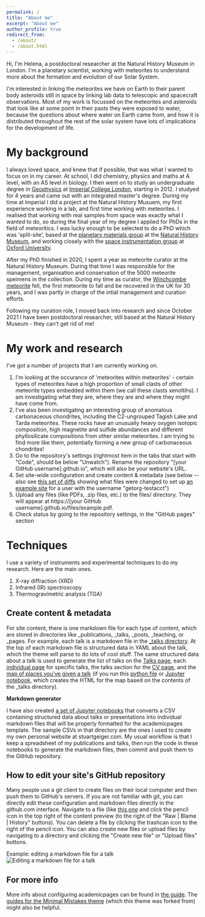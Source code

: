 ```yaml
---
permalink: /
title: "About me"
excerpt: "About me"
author_profile: true
redirect_from: 
  - /about/
  - /about.html
---
```


Hi, I'm Helena, a postdoctoral researcher at the Natural History Museum in London. I'm a planetary scientist, working with meteorites to understand more about the formation and evolution of our Solar System. 

I'm interested in linking the meteorites we have on Earth to their parent body asteroids still in space by linking lab data to telescopic and spacecraft observations. Most of my work is focussed on the meteorites and asteroids that look like at some point in their pasts they were exposed to water, because the questions about where water on Earth came from, and how it is distributed throughout the rest of the solar system have lots of implications for the development of life.

My background
======
I always loved space, and knew that if possible, that was what I wanted to focus on in my career. At school, I did chemistry, physics and maths at A level, with an AS level in biology. I then went on to study an undergraduate degree in [Geophysics](https://www.imperial.ac.uk/study/courses/undergraduate/geophysics-msci/) at [Imperial College London](https://www.imperial.ac.uk/), starting in 2012. I studyed for 4 years and came out with an integrated master's degree. During my time at Imperial I did a project at the Natural History Musuem, my first experience working in a lab, and first time working with meteorites. I realised that working with real samples from space was exactly what I wanted to do, so during the final year of my degree I applied for PhDs in the field of meteoritics. I was lucky enough to be selected to do a PhD which was 'split-site', based at the [planetary materials group](https://www.nhm.ac.uk/our-science/departments-and-staff/earth-sciences/mineral-and-planetary-sciences.html) at the [Natural History Museum](https://www.nhm.ac.uk/), and working closely with the [space instrumentation group](https://www.physics.ox.ac.uk/research/group/space-instrumentation) at [Oxford University](https://www.ox.ac.uk/). 

After my PhD finished in 2020, I spent a year as meteorite curator at the Natural History Museum. During that time I was responsible for the management, organisation and conservation of the 5000 meteorite speimens in the collection. During my time as curator, the [Winchcombe meteorite](https://www.science.org/doi/10.1126/sciadv.abq3925) fell, the first meteorite to fall and be recovered in the UK for 30 years, and I was partly in charge of the intial management and curation efforts.

Following my curation role, I moved back into research and since October 2021 I have been postdoctoral researcher, still based at the Natural History Museum - they can't get rid of me!

My work and research
======
I've got a number of projects that I am currently working on. 
1. I'm looking at the occurance of 'meteorites within meteorites' - certain types of meteorites have a high proportion of small clasts of other meteorite types embedded within them (we call these clasts xenoltihs). I am investigating what they are, where they are and where they might have come from.
1. I've also been investigating an interesting group of anomalous carbonaceous chondrites, including the C2-ungrouped Tagish Lake and Tarda meteorites. These rocks have an unusually heavy oxygen isotopic composition, high magnetite and sulfide abundances and different phyllosilicate compositions from other similar meteorites. I am trying to find more like them, potentially forming a new group of carbonaceous chondrites!
1. Go to the repository's settings (rightmost item in the tabs that start with "Code", should be below "Unwatch"). Rename the repository "[your GitHub username].github.io", which will also be your website's URL.
1. Set site-wide configuration and create content & metadata (see below -- also see [this set of diffs](http://archive.is/3TPas) showing what files were changed to set up [an example site](https://getorg-testacct.github.io) for a user with the username "getorg-testacct")
1. Upload any files (like PDFs, .zip files, etc.) to the files/ directory. They will appear at https://[your GitHub username].github.io/files/example.pdf.  
1. Check status by going to the repository settings, in the "GitHub pages" section

Techniques
======
I use a variety of instruments and experimental techniques to do my research. Here are the main ones.
1. X-ray diffraction (XRD)
1. Infrared (IR) spectroscopy
1. Thermogravimetric analysis (TGA)

Create content & metadata
------
For site content, there is one markdown file for each type of content, which are stored in directories like _publications, _talks, _posts, _teaching, or _pages. For example, each talk is a markdown file in the [_talks directory](https://github.com/academicpages/academicpages.github.io/tree/master/_talks). At the top of each markdown file is structured data in YAML about the talk, which the theme will parse to do lots of cool stuff. The same structured data about a talk is used to generate the list of talks on the [Talks page](https://academicpages.github.io/talks), each [individual page](https://academicpages.github.io/talks/2012-03-01-talk-1) for specific talks, the talks section for the [CV page](https://academicpages.github.io/cv), and the [map of places you've given a talk](https://academicpages.github.io/talkmap.html) (if you run this [python file](https://github.com/academicpages/academicpages.github.io/blob/master/talkmap.py) or [Jupyter notebook](https://github.com/academicpages/academicpages.github.io/blob/master/talkmap.ipynb), which creates the HTML for the map based on the contents of the _talks directory).

**Markdown generator**

I have also created [a set of Jupyter notebooks](https://github.com/academicpages/academicpages.github.io/tree/master/markdown_generator
) that converts a CSV containing structured data about talks or presentations into individual markdown files that will be properly formatted for the academicpages template. The sample CSVs in that directory are the ones I used to create my own personal website at stuartgeiger.com. My usual workflow is that I keep a spreadsheet of my publications and talks, then run the code in these notebooks to generate the markdown files, then commit and push them to the GitHub repository.

How to edit your site's GitHub repository
------
Many people use a git client to create files on their local computer and then push them to GitHub's servers. If you are not familiar with git, you can directly edit these configuration and markdown files directly in the github.com interface. Navigate to a file (like [this one](https://github.com/academicpages/academicpages.github.io/blob/master/_talks/2012-03-01-talk-1.md) and click the pencil icon in the top right of the content preview (to the right of the "Raw | Blame | History" buttons). You can delete a file by clicking the trashcan icon to the right of the pencil icon. You can also create new files or upload files by navigating to a directory and clicking the "Create new file" or "Upload files" buttons. 

Example: editing a markdown file for a talk
![Editing a markdown file for a talk](/images/editing-talk.png)

For more info
------
More info about configuring academicpages can be found in [the guide](https://academicpages.github.io/markdown/). The [guides for the Minimal Mistakes theme](https://mmistakes.github.io/minimal-mistakes/docs/configuration/) (which this theme was forked from) might also be helpful.
